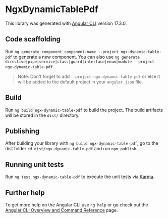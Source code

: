 # NgxDynamicTablePdf

This library was generated with [Angular CLI](https://github.com/angular/angular-cli) version 17.3.0.

## Code scaffolding

Run `ng generate component component-name --project ngx-dynamic-table-pdf` to generate a new component. You can also use `ng generate directive|pipe|service|class|guard|interface|enum|module --project ngx-dynamic-table-pdf`.
> Note: Don't forget to add `--project ngx-dynamic-table-pdf` or else it will be added to the default project in your `angular.json` file. 

## Build

Run `ng build ngx-dynamic-table-pdf` to build the project. The build artifacts will be stored in the `dist/` directory.

## Publishing

After building your library with `ng build ngx-dynamic-table-pdf`, go to the dist folder `cd dist/ngx-dynamic-table-pdf` and run `npm publish`.

## Running unit tests

Run `ng test ngx-dynamic-table-pdf` to execute the unit tests via [Karma](https://karma-runner.github.io).

## Further help

To get more help on the Angular CLI use `ng help` or go check out the [Angular CLI Overview and Command Reference](https://angular.io/cli) page.
